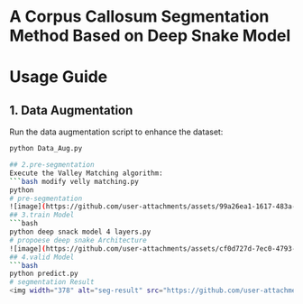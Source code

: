 # A Corpus Callosum Segmentation Method Based on  Deep Snake Model
# Usage Guide
## 1. Data Augmentation
Run the data augmentation script to enhance the dataset:
```bash
python Data_Aug.py

## 2.pre-segmentation
Execute the Valley Matching algorithm:
```bash modify velly matching.py
python
# pre-segmentation
![image](https://github.com/user-attachments/assets/99a26ea1-1617-483a-aa7b-79c4194a7ade)
## 3.train Model
```bash
python deep snack model 4 layers.py
# propoese deep snake Architecture
![image](https://github.com/user-attachments/assets/cf0d727d-7ec0-4793-9f62-12594cf10d36)
## 4.valid Model
```bash
python predict.py
# segmentation Result 
<img width="378" alt="seg-result" src="https://github.com/user-attachments/assets/7894d8ed-4266-4ca8-8ae1-45ba616bc743" />

 	 	 	 	 
 	 	 	 	 
 	 	 	 	 
 	 	 	 	 
 	 	 	 	 
 	 	 	 	 

